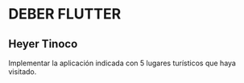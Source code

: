 # DEBER FLUTTER
## Heyer Tinoco

Implementar la aplicación indicada con 5 lugares turísticos que haya visitado.
